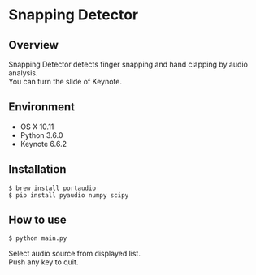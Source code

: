 # Snapping Detector

## Overview

Snapping Detector detects finger snapping and hand clapping by audio analysis.  
You can turn the slide of Keynote.

## Environment

- OS X 10.11
- Python 3.6.0
- Keynote 6.6.2

## Installation

```
$ brew install portaudio
$ pip install pyaudio numpy scipy
```

## How to use

```
$ python main.py
```

Select audio source from displayed list.  
Push any key to quit.
